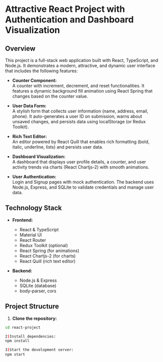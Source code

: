 # Attractive React Project with Authentication and Dashboard Visualization

## Overview

This project is a full-stack web application built with React, TypeScript, and Node.js. It demonstrates a modern, attractive, and dynamic user interface that includes the following features:

- **Counter Component:**  
  A counter with increment, decrement, and reset functionalities. It features a dynamic background fill animation using React Spring that changes based on the counter value.

- **User Data Form:**  
  A stylish form that collects user information (name, address, email, phone). It auto-generates a user ID on submission, warns about unsaved changes, and persists data using localStorage (or Redux Toolkit).

- **Rich Text Editor:**  
  An editor powered by React Quill that enables rich formatting (bold, italic, underline, lists) and persists user data.

- **Dashboard Visualization:**  
  A dashboard that displays user profile details, a counter, and user activity trends via charts (React Chartjs-2) with smooth animations.

- **User Authentication:**  
  Login and Signup pages with mock authentication. The backend uses Node.js, Express, and SQLite to validate credentials and manage user data.

## Technology Stack

- **Frontend:**
  - React & TypeScript
  - Material UI
  - React Router
  - Redux Toolkit (optional)
  - React Spring (for animations)
  - React Chartjs-2 (for charts)
  - React Quill (rich text editor)

- **Backend:**
  - Node.js & Express
  - SQLite (database)
  - body-parser, cors

## Project Structure

1. **Clone the repository:**
```bash git clone <repository-url>
cd react-project

2)Install dependencies:
npm install

3)Start the development server:
npm start
